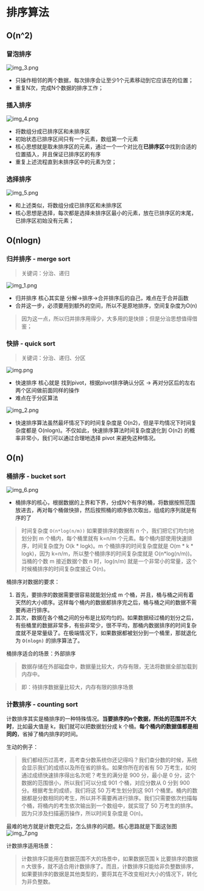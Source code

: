 # 排序算法

## O(n^2)

### 冒泡排序
![img_3.png](img/bubble_sort_1.png)

- 只操作相邻的两个数据，每次排序会让至少1个元素移动到它应该在的位置；
- 重复N次，完成N个数据的排序工作；

### 插入排序

![img_4.png](img/insertion_sort_1.png)

- 将数组分成已排序区和未排序区
- 初始状态已排序区间只有一个元素，数组第一个元素
- 核心思想就是取未排序区的元素，通过一个一个对比在**已排序区**中找到合适的位置插入，并且保证已排序区的有序
- 重复上述流程直到未排序区中的元素为空；

### 选择排序

![img_5.png](img/selection_sort_1.png)

- 和上述类似，将数组分成已排序区和未排序区
- 核心思想是选择，每次都是选择未排序区最小的元素，放在已排序区的末尾，已排序区初始没有元素；

## O(nlogn)

### 归并排序 - merge sort
> 关键词：分治、递归

![img_1.png](img/merge_sort_1.png)

- 归并排序 核心其实是 分解->排序->合并排序后的自己，难点在于合并函数
- 合并这一步，必须要用到额外的空间，所以不是原地排序，空间复杂度为O(n)
> 因为这一点，所以归并排序用得少，大多用的是快排；但是分治思想值得借鉴；

### 快排 - quick sort
> 关键词：分治、递归、分区

![img.png](img/quick_sort_1.png)

- 快速排序 核心就是 找到pivot，根据pivot排序确认分区 -> 再对分区后的左右两个区间做前面同样的操作
- 难点在于分区算法

![img_2.png](img/quick_sort_2.png)
  
- 快速排序算法虽然最坏情况下的时间复杂度是 O(n2)，但是平均情况下时间复杂度都是 O(nlogn)。不仅如此，快速排序算法时间复杂度退化到 O(n2) 的概率非常小，我们可以通过合理地选择 pivot 来避免这种情况。


## O(n)

### 桶排序 - bucket sort

![img_6.png](img/bucket_sort_1.png)

- 桶排序的核心，根据数据的上界和下界，分成N个有序的桶，将数据按照范围放进去，再对每个桶做快排，然后按照桶的顺序依次取出，组成的序列就是有序的了

> 时间复杂度 `O(n*log(n/m))`
> 如果要排序的数据有 n 个，我们把它们均匀地划分到 m 个桶内，每个桶里就有 k=n/m 个元素。每个桶内部使用快速排序，时间复杂度为 O(k * logk)。m 个桶排序的时间复杂度就是 O(m * k * logk)，因为 k=n/m，所以整个桶排序的时间复杂度就是 O(n*log(n/m))。当桶的个数 m 接近数据个数 n 时，log(n/m) 就是一个非常小的常量，这个时候桶排序的时间复杂度接近 O(n)。

桶排序对数据的要求：
1. 首先，要排序的数据需要很容易就能划分成 m 个桶，并且，桶与桶之间有着天然的大小顺序。这样每个桶内的数据都排序完之后，桶与桶之间的数据不需要再进行排序。
2. 其次，数据在各个桶之间的分布是比较均匀的。如果数据经过桶的划分之后，有些桶里的数据非常多，有些非常少，很不平均，那桶内数据排序的时间复杂度就不是常量级了。在极端情况下，如果数据都被划分到一个桶里，那就退化为 `O(nlogn)` 的排序算法了。

桶排序适合的场景：外部排序
> 数据存储在外部磁盘中，数据量比较大，内存有限，无法将数据全部加载到内存中。

> 即：待排序数据量比较大，内存有限的排序场景


### 计数排序 - counting sort
计数排序其实是桶排序的一种特殊情况。**当要排序的n个数据，所处的范围并不大时**，比如最大值是 k，我们就可以把数据划分成 k 个桶。**每个桶内的数据值都是相同的**，省掉了桶内排序的时间。

生动的例子：
> 我们都经历过高考，高考查分数系统你还记得吗？我们查分数的时候，系统会显示我们的成绩以及所在省的排名。如果你所在的省有 50 万考生，如何通过成绩快速排序得出名次呢？考生的满分是 900 分，最小是 0 分，这个数据的范围很小，所以我们可以分成 901 个桶，对应分数从 0 分到 900 分。根据考生的成绩，我们将这 50 万考生划分到这 901 个桶里。桶内的数据都是分数相同的考生，所以并不需要再进行排序。我们只需要依次扫描每个桶，将桶内的考生依次输出到一个数组中，就实现了 50 万考生的排序。因为只涉及扫描遍历操作，所以时间复杂度是 O(n)。

最难的地方就是计数完之后，怎么排序的问题。核心思路就是下面这张图
![img_7.png](img/counting_sort_1.png)

计数排序适用场景：
> 计数排序只能用在数据范围不大的场景中，如果数据范围 k 比要排序的数据 n 大很多，就不适合用计数排序了。而且，计数排序只能给非负整数排序，如果要排序的数据是其他类型的，要将其在不改变相对大小的情况下，转化为非负整数。